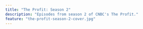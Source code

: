 ```yaml
---
title: "The Profit: Season 2"
description: "Episodes from season 2 of CNBC's The Profit."
feature: "the-profit-season-2-cover.jpg"
---
```

